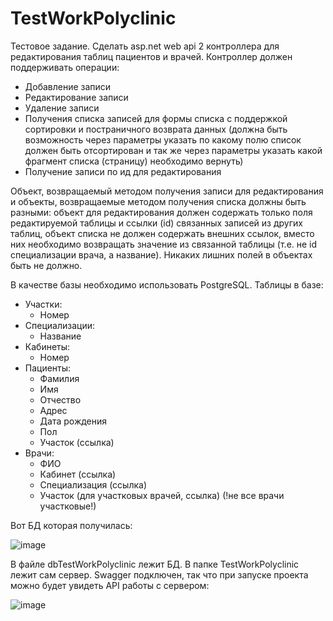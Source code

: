 # TestWorkPolyclinic
Тестовое задание.
Сделать asp.net web api 2 контроллера для редактирования таблиц пациентов и врачей.
Контроллер должен поддерживать операции:
- Добавление записи
- Редактирование записи
- Удаление записи
- Получения списка записей для формы списка с поддержкой сортировки и постраничного возврата данных (должна быть возможность через параметры указать по какому полю список должен быть отсортирован и так же через параметры указать какой фрагмент списка (страницу) необходимо вернуть)
- Получение записи по ид для редактирования

Объект, возвращаемый методом получения записи для редактирования и объекты, возвращаемые методом получения списка должны быть разными:
объект для редактирования должен содержать только поля редактируемой таблицы и ссылки (id) связанных записей из других таблиц,
объект списка не должен содержать внешних ссылок, вместо них необходимо возвращать значение из связанной таблицы (т.е. не id специализации врача, а название).
Никаких лишних полей в объектах быть не должно.

В качестве базы необходимо использовать PostgreSQL.
Таблицы в базе:
* Участки:
  - Номер
* Специализации:
  - Название
* Кабинеты:
  - Номер
* Пациенты:
  - Фамилия
  - Имя
  - Отчество
  - Адрес
  - Дата рождения
  - Пол
  - Участок (ссылка)
* Врачи:
  - ФИО
  - Кабинет (ссылка)
  - Специализация (ссылка)
  - Участок (для участковых врачей, ссылка) (!не все врачи участковые!)

Вот БД которая получилась:

![image](https://github.com/IlyaAntipanov/TestWorkPolyclinic/assets/134602150/38d7a949-d342-4aac-8203-71063eb8776c)

В файле dbTestWorkPolyclinic лежит БД. В папке TestWorkPolyclinic лежит сам сервер. 
Swagger подключен, так что при запуске проекта можно будет увидеть API работы с сервером:

![image](https://github.com/IlyaAntipanov/TestWorkPolyclinic/assets/134602150/5bc63f33-4fbd-4e86-b2aa-026dc76a177c)
